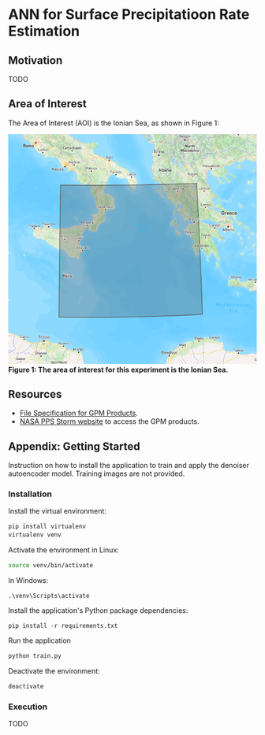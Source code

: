 # ANN for Surface Precipitatioon Rate Estimation

## Motivation
TODO

## Area of Interest
The Area of Interest (AOI) is the Ionian Sea, as shown in Figure 1:

![AOI: The Ionian Sea.](/figures/fig1_aoi_ionian_sea.png)
**Figure 1: The area of interest for this experiment is the Ionian Sea.**

## Resources
- [File Specification for GPM Products](https://gpm.nasa.gov/resources/documents/file-specification-gpm-products).
- [NASA PPS Storm website](https://storm.pps.eosdis.nasa.gov/storm/) to access the GPM products.

## Appendix: Getting Started
Instruction on how to install the application to train and apply the denoiser autoencoder model. Training images are not provided.

### Installation
Install the virtual environment:
```bash
pip install virtualenv
virtualenv venv
```

Activate the environment in Linux:
```bash
source venv/bin/activate
```

In Windows:
```
.\venv\Scripts\activate
```

Install the application's Python package dependencies:
```
pip install -r requirements.txt
```

Run the application
```bash
python train.py
```

Deactivate the environment:
```bash
deactivate
```

### Execution
TODO

